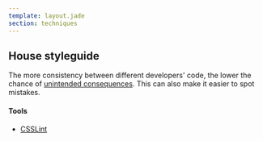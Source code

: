 ```yaml
---
template: layout.jade
section: techniques
---
```


## House styleguide

The more consistency between different developers' code, the lower the chance of [unintended consequences](/guides/unintended-consequences.html). This can also make it easier to spot mistakes.

#### Tools

  * [CSSLint](/tools/css-lint.html)